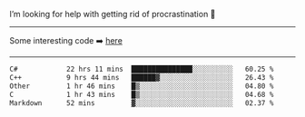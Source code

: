 I’m looking for help with getting rid of procrastination 🤔

-----

Some interesting code :arrow_right: [here](https://github.com/zhen8838/playground)

-----

<!--START_SECTION:waka-->

```txt
C#            22 hrs 11 mins  ███████████████░░░░░░░░░░   60.25 %
C++           9 hrs 44 mins   ██████▓░░░░░░░░░░░░░░░░░░   26.43 %
Other         1 hr 46 mins    █▒░░░░░░░░░░░░░░░░░░░░░░░   04.80 %
C             1 hr 43 mins    █▒░░░░░░░░░░░░░░░░░░░░░░░   04.68 %
Markdown      52 mins         ▓░░░░░░░░░░░░░░░░░░░░░░░░   02.37 %
```

<!--END_SECTION:waka-->

<!--
**zhen8838/zhen8838** is a ✨ _special_ ✨ repository because its `README.md` (this file) appears on your GitHub profile.

Here are some ideas to get you started:

- 🔭 I’m currently working on ...
- 🌱 I’m currently learning ...
- 👯 I’m looking to collaborate on ...
 ...
- 💬 Ask me about ...
- 📫 How to reach me: ...
- 😄 Pronouns: ...
- ⚡ Fun fact: ...
-->
